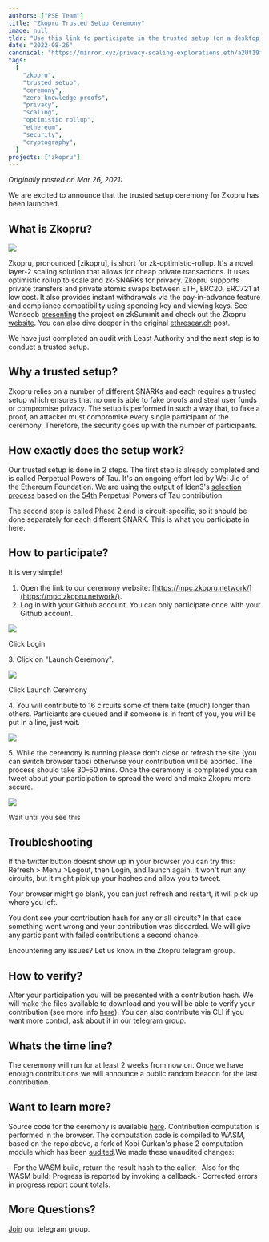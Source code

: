 ```yaml
---
authors: ["PSE Team"]
title: "Zkopru Trusted Setup Ceremony"
image: null
tldr: "Use this link to participate in the trusted setup (on a desktop, mobile isn't recommended): [https://mpc.zkopru.network/](https://mpc.zkopru.network/)"
date: "2022-08-26"
canonical: "https://mirror.xyz/privacy-scaling-explorations.eth/a2Ut19fwRGNJoCd-IoQadyn3sUMRgGNSfRgHEc4iGhw"
tags:
  [
    "zkopru",
    "trusted setup",
    "ceremony",
    "zero-knowledge proofs",
    "privacy",
    "scaling",
    "optimistic rollup",
    "ethereum",
    "security",
    "cryptography",
  ]
projects: ["zkopru"]
---
```


_Originally posted on Mar 26, 2021:_

We are excited to announce that the trusted setup ceremony for Zkopru has been launched.

## What is Zkopru?

![](https://miro.medium.com/max/1400/1*CR-P2g6fjWIFtgmqtUdUvA.png)

Zkopru, pronounced \[zikopru\], is short for zk-optimistic-rollup. It's a novel layer-2 scaling solution that allows for cheap private transactions. It uses optimistic rollup to scale and zk-SNARKs for privacy. Zkopru supports private transfers and private atomic swaps between ETH, ERC20, ERC721 at low cost. It also provides instant withdrawals via the pay-in-advance feature and compliance compatibility using spending key and viewing keys. See Wanseob [presenting](https://www.youtube.com/watch?v=443EZ0ndaio) the project on zkSummit and check out the Zkopru [website](https://zkopru.network/). You can also dive deeper in the original [ethresear.ch](https://ethresear.ch/t/zkopru-zk-optimistic-rollup-for-private-transactions/7717) post.

We have just completed an audit with Least Authority and the next step is to conduct a trusted setup.

## Why a trusted setup?

Zkopru relies on a number of different SNARKs and each requires a trusted setup which ensures that no one is able to fake proofs and steal user funds or compromise privacy. The setup is performed in such a way that, to fake a proof, an attacker must compromise every single participant of the ceremony. Therefore, the security goes up with the number of participants.

## How exactly does the setup work?

Our trusted setup is done in 2 steps. The first step is already completed and is called Perpetual Powers of Tau. It's an ongoing effort led by Wei Jie of the Ethereum Foundation. We are using the output of Iden3's [selection process](https://blog.hermez.io/hermez-zero-knowledge-proofs/) based on the [54th](https://github.com/weijiekoh/perpetualpowersoftau) Perpetual Powers of Tau contribution.

The second step is called Phase 2 and is circuit-specific, so it should be done separately for each different SNARK. This is what you participate in here.

## How to participate?

It is very simple!

1.  Open the link to our ceremony website: [https://mpc.zkopru.network/](https://mpc.zkopru.network/).
2.  Log in with your Github account. You can only participate once with your Github account.

![](https://miro.medium.com/max/736/1*4lc66pyFeyeFxR56FWlaZQ.png)

Click Login

3\. Click on "Launch Ceremony".

![](https://miro.medium.com/max/942/1*gYzc5NI17iFZ1FK3wLIqSQ.png)

Click Launch Ceremony

4\. You will contribute to 16 circuits some of them take (much) longer than others. Particiants are queued and if someone is in front of you, you will be put in a line, just wait.

![](https://miro.medium.com/max/1352/1*_XiuefrTja0DCjTrz9PhPA.png)

5\. While the ceremony is running please don't close or refresh the site (you can switch browser tabs) otherwise your contribution will be aborted. The process should take 30–50 mins. Once the ceremony is completed you can tweet about your participation to spread the word and make Zkopru more secure.

![](https://miro.medium.com/max/1216/1*BDUciwbSPkjDo-LqdLEzNw.png)

Wait until you see this

## Troubleshooting

If the twitter button doesnt show up in your browser you can try this: Refresh > Menu >Logout, then Login, and launch again. It won't run any circuits, but it might pick up your hashes and allow you to tweet.

Your browser might go blank, you can just refresh and restart, it will pick up where you left.

You dont see your contribution hash for any or all circuits? In that case something went wrong and your contribution was discarded. We will give any participant with failed contributions a second chance.

Encountering any issues? Let us know in the Zkopru telegram group.

## How to verify?

After your participation you will be presented with a contribution hash. We will make the files available to download and you will be able to verify your contribution (see more info [here](https://github.com/glamperd/setup-mpc-ui#verifying-the-ceremony-files)). You can also contribute via CLI if you want more control, ask about it in our [telegram](https://t.me/zkopru) group.

## Whats the time line?

The ceremony will run for at least 2 weeks from now on. Once we have enough contributions we will announce a public random beacon for the last contribution.

## Want to learn more?

Source code for the ceremony is available [here](https://github.com/glamperd/setup-mpc-ui#verifying-the-ceremony-files). Contribution computation is performed in the browser. The computation code is compiled to WASM, based on the repo above, a fork of Kobi Gurkan's phase 2 computation module which has been [audited](https://research.nccgroup.com/2020/06/24/security-considerations-of-zk-snark-parameter-multi-party-computation/).We made these unaudited changes:

\- For the WASM build, return the result hash to the caller.- Also for the WASM build: Progress is reported by invoking a callback.- Corrected errors in progress report count totals.

## More Questions?

[Join](https://t.me/zkopru) our telegram group.
